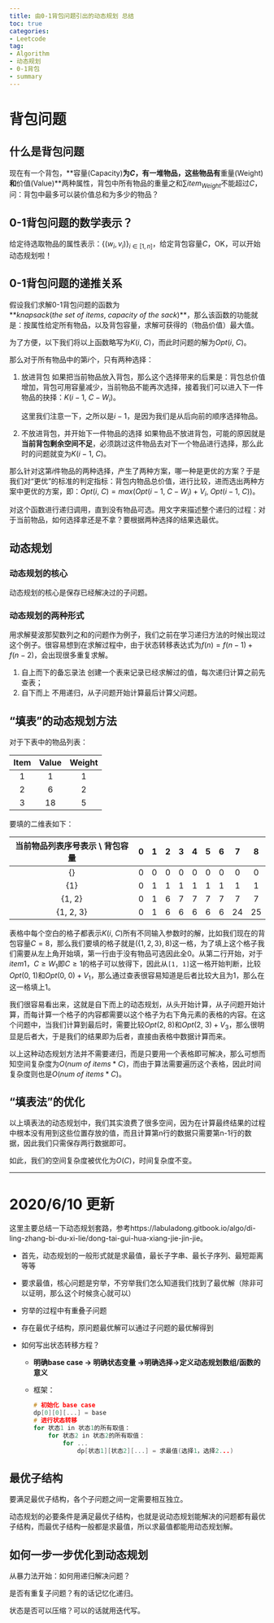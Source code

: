 ```yaml
---
title: 由0-1背包问题引出的动态规划 总结
toc: true
categories:
- Leetcode
tag: 
- Algorithm
- 动态规划
- 0-1背包
- summary
---
```


# 背包问题

## 什么是背包问题

现在有一个背包，**容量(Capacity)**为$C$，有一堆物品，这些物品有**重量(Weight)**和**价值(Value)**两种属性，背包中所有物品的重量之和$\sum{item_{Weight}}$不能超过$C$，问：背包中最多可以装价值总和为多少的物品？

<!--more-->

## 0-1背包问题的数学表示？

给定待选取物品的属性表示：$\{({w_i, v_i})\}_{i\in[1,n] }$，给定背包容量$C$，OK，可以开始动态规划啦！

## 0-1背包问题的递推关系

假设我们求解0-1背包问题的函数为**$knapsack(the\ set\ of\ items,\ capacity\ of\ the\ sack)$**，那么该函数的功能就是：按属性给定所有物品，以及背包容量，求解可获得的（物品价值）最大值。

为了方便，以下我们将以上函数略写为$K(i,\ C)$，而此时问题的解为$Opt(i,\ C)$。

那么对于所有物品中的第$i$个，只有两种选择：

1. 放进背包
   如果把当前物品放入背包，那么这个选择带来的后果是：背包总价值增加，背包可用容量减少，当前物品不能再次选择，接着我们可以进入下一件物品的抉择：$K(i-1,\ C-W_i)$。

   这里我们注意一下，之所以是$i-1$，是因为我们是从后向前的顺序选择物品。

2. 不放进背包，并开始下一件物品的选择
   如果物品不放进背包，可能的原因就是**当前背包剩余空间不足**，必须跳过这件物品去对下一个物品进行选择，那么此时的问题就变为$K(i-1,\ C)$。

那么针对这第$i$件物品的两种选择，产生了两种方案，哪一种是更优的方案？于是我们对“更优”的标准的判定指标：背包内物品总价值，进行比较，进而选出两种方案中更优的方案，即：$Opt(i,\ C)=max(Opt(i-1,\ C-W_i)+V_i,\ Opt(i-1,\ C))$。

对这个函数进行递归调用，直到没有物品可选。用文字来描述整个递归的过程：对于当前物品，如何选择拿还是不拿？要根据两种选择的结果选最优。

## 动态规划

### 动态规划的核心

动态规划的核心是保存已经解决过的子问题。

### 动态规划的两种形式

用求解斐波那契数列之和的问题作为例子，我们之前在学习递归方法的时候出现过这个例子。很容易想到在求解过程中，由于状态转移表达式为$f(n)=f(n-1)+f(n-2)$，会出现很多重复求解。

1. 自上而下的备忘录法
   创建一个表来记录已经求解过的值，每次递归计算之前先查表；
2. 自下而上
   不用递归，从子问题开始计算最后计算父问题。

## “填表”的动态规划方法

对于下表中的物品列表：

| Item | Value | Weight |
| :--: | :---: | :----: |
|  1   |   1   |   1    |
|  2   |   6   |   2    |
|  3   |  18   |   5    |

要填的二维表如下：

| 当前物品列表序号表示 \ 背包容量 |  0   |  1   |  2   |  3   |  4   |  5   |  6   |  7   |  8   |
| :-----------------------------: | :--: | :--: | :--: | :--: | :--: | :--: | :--: | :--: | :--: |
|               {}                |  0   |  0   |  0   |  0   |  0   |  0   |  0   |  0   |  0   |
|               {1}               |  0   |  1   |  1   |  1   |  1   |  1   |  1   |  1   |  1   |
|             {1, 2}              |  0   |  1   |  6   |  7   |  7   |  7   |  7   |  7   |  7   |
|            {1, 2, 3}            |  0   |  1   |  6   |  6   |  6   |  6   |  6   |  24  |  25  |

表格中每个空白的格子都表示$K(i,\ C)$所有不同输入参数时的解，比如我们现在的背包容量$C=8$，那么我们要填的格子就是$(\{1,2,3\},8)$这一格，为了填上这个格子我们需要从左上角开始填，第一行由于没有物品可选因此全0。从第二行开始，对于$item1$，$C\geq W_1$即$C\geq 1$的格子可以放得下，因此从`[1, 1]`这一格开始判断，比较$Opt(0,\ 1)$和$Opt(0,\ 0)+V_1$，那么通过查表很容易知道是后者比较大且为1，那么在这一格填上1。

我们很容易看出来，这就是自下而上的动态规划，从头开始计算，从子问题开始计算，而每计算一个格子的内容都需要以这个格子为右下角元素的表格的内容。在这个问题中，当我们计算到最后时，需要比较$Opt(2,\ 8)$和$Opt(2,\ 3)+V_3$，那么很明显是后者大，于是我们的结果即为后者，直接由表格中数据计算而来。

以上这种动态规划方法并不需要递归，而是只要用一个表格即可解决，那么可想而知空间复杂度为$O(num\ of\ items*C)$，而由于算法需要遍历这个表格，因此时间复杂度则也是$O(num\ of\ items*C)$。

## “填表法”的优化

以上填表法的动态规划中，我们其实浪费了很多空间，因为在计算最终结果的过程中根本没有用到这些位置存放的值，而且计算第n行的数据只需要第n-1行的数据，因此我们只需保存两行数据即可。

如此，我们的空间复杂度被优化为$O(C)$，时间复杂度不变。



------

# 2020/6/10 更新

这里主要总结一下动态规划套路，参考https://labuladong.gitbook.io/algo/di-ling-zhang-bi-du-xi-lie/dong-tai-gui-hua-xiang-jie-jin-jie。

- 首先，动态规划的一般形式就是求最值，最长子字串、最长子序列、最短距离等等

- 要求最值，核心问题是穷举，不穷举我们怎么知道我们找到了最优解（除非可以证明，那么这个时候贪心就可以）

- 穷举的过程中有重叠子问题

- 存在最优子结构，原问题最优解可以通过子问题的最优解得到

- 如何写出状态转移方程？

  - **明确base case -> 明确状态变量 ->明确选择->定义动态规划数组/函数的意义**

  - 框架：

    ```c++
    # 初始化 base case
    dp[0][0][...] = base
    # 进行状态转移
    for 状态1 in 状态1的所有取值：
        for 状态2 in 状态2的所有取值：
            for ...
                dp[状态1][状态2][...] = 求最值(选择1，选择2...)
    ```

## 最优子结构

要满足最优子结构，各个子问题之间一定需要相互独立。

动态规划的必要条件是满足最优子结构，也就是说动态规划能解决的问题都有最优子结构，而最优子结构一般都是求最值，所以求最值都能用动态规划解。

## 如何一步一步优化到动态规划

从暴力法开始：如何用递归解决问题？

是否有重复子问题？有的话记忆化递归。

状态是否可以压缩？可以的话就用迭代写。



